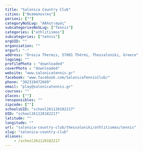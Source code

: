 ```yaml
---
title: "Salonica Country Club"
cities: ["Θεσσαλονίκη"]
perioxi: [""]
categoryNoSLug: "Αθλητισμός"
subcategoriesNoSLug: ["Tennis"]
categories: ["athlitismos"]
subcategories: ["tennis"]
orgUID: ""
organisation: ""
orgurl: "-"
address: "Drosia Thermis, 57001 Thérmi, Thessaloniki, Greece"
logoimg: ""
profilePhoto : "downloaded"
coverPhoto : "downloaded"
website: "www.salonicatennis.gr"
facebook: "www.facebook.com/SalonicaTennisClub/"
phone: "302310472669"
email: "play@salonicatennis.gr"
courses: ""
places: [""]
rensponsibles: ""
zipcode: [""]
schoolsUID: "school261120182217"
UID: "school261120182217"
latitude: ""
longitude: ""
url: "salonica-country-club/thessaloniki/athlitismos/tennis"
slug: "salonica-country-club"
aliases:
    - /school261120182217
---
```






